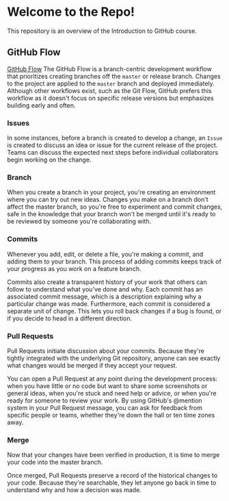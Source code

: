 # Welcome to the Repo!
This repository is an overview of the Introduction to GitHub course.

## GitHub Flow
[GitHub Flow](https://guides.github.com/introduction/flow/)
The GitHub Flow is a branch-centric development workflow that prioritizes creating branches off the `master` or release branch. Changes to the project are applied to the `master` branch and deployed immediately. Although other workflows exist, such as the Git Flow, GitHub prefers this workflow as it doesn't focus on specific release versions but emphasizes building early and often.

### Issues
In some instances, before a branch is created to develop a change, an `Issue` is created to discuss an idea or issue for the current release of the project. Teams can discuss the expected next steps before individual collaborators begin working on the change.

### Branch
When you create a branch in your project, you're creating an environment where you can try out new ideas. Changes you make on a branch don't affect the master branch, so you're free to experiment and commit changes, safe in the knowledge that your branch won't be merged until it's ready to be reviewed by someone you're collaborating with.

### Commits
Whenever you add, edit, or delete a file, you're making a commit, and adding them to your branch. This process of adding commits keeps track of your progress as you work on a feature branch.

Commits also create a transparent history of your work that others can follow to understand what you've done and why. Each commit has an associated commit message, which is a description explaining why a particular change was made. Furthermore, each commit is considered a separate unit of change. This lets you roll back changes if a bug is found, or if you decide to head in a different direction.

### Pull Requests 
Pull Requests initiate discussion about your commits. Because they're tightly integrated with the underlying Git repository, anyone can see exactly what changes would be merged if they accept your request.

You can open a Pull Request at any point during the development process: when you have little or no code but want to share some screenshots or general ideas, when you're stuck and need help or advice, or when you're ready for someone to review your work. By using GitHub's @mention system in your Pull Request message, you can ask for feedback from specific people or teams, whether they're down the hall or ten time zones away.

### Merge
Now that your changes have been verified in production, it is time to merge your code into the master branch.

Once merged, Pull Requests preserve a record of the historical changes to your code. Because they're searchable, they let anyone go back in time to understand why and how a decision was made.
